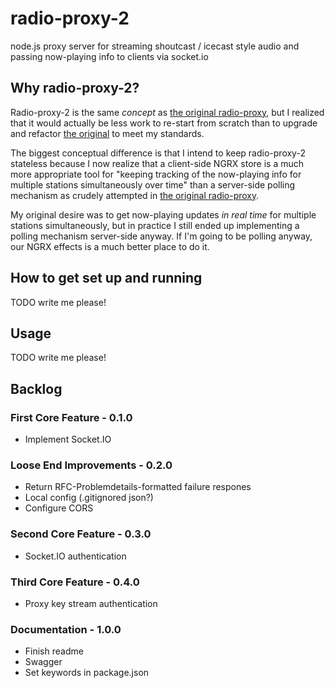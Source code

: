 # radio-proxy-2
node.js proxy server for streaming shoutcast / icecast style audio and passing now-playing info to clients via socket.io

## Why radio-proxy-2?
Radio-proxy-2 is the same _concept_ as [the original radio-proxy](https://github.com/pfbrowning/radio-proxy), but I realized that it would actually be less work to re-start from scratch than to upgrade and refactor [the original](https://github.com/pfbrowning/radio-proxy) to meet my standards.

The biggest conceptual difference is that I intend to keep radio-proxy-2 stateless because I now realize that a client-side NGRX store is a much more appropriate tool for "keeping tracking of the now-playing info for multiple stations simultaneously over time" than a server-side polling mechanism as crudely attempted in [the original radio-proxy](https://github.com/pfbrowning/radio-proxy).

My original desire was to get now-playing updates _in real time_ for multiple stations simultaneously, but in practice I still ended up implementing a polling mechanism server-side anyway.  If I'm going to be polling anyway, our NGRX effects is a much better place to do it.

## How to get set up and running
TODO write me please!

## Usage
TODO write me please!

## Backlog
### First Core Feature - 0.1.0
* Implement Socket.IO
### Loose End Improvements - 0.2.0
* Return RFC-Problemdetails-formatted failure respones
* Local config (.gitignored json?)
* Configure CORS
### Second Core Feature - 0.3.0
* Socket.IO authentication
### Third Core Feature - 0.4.0
* Proxy key stream authentication
### Documentation - 1.0.0
* Finish readme
* Swagger
* Set keywords in package.json

